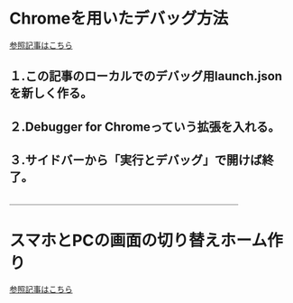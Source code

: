 # Chromeを用いたデバッグ方法
[参照記事はこちら](https://ics.media/entry/11356/)
## １.この記事のローカルでのデバッグ用launch.jsonを新しく作る。
## ２.Debugger for Chromeっていう拡張を入れる。
## ３.サイドバーから「実行とデバッグ」で開けば終了。
＿＿＿＿＿＿＿＿＿＿＿＿＿＿＿＿＿＿＿＿＿＿＿＿＿＿＿＿＿

# スマホとPCの画面の切り替えホーム作り
[参照記事はこちら](https://qiita.com/ryounagaoka/items/045b2808a5ed43f96607)

